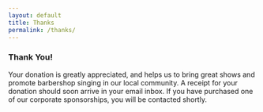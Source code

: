 ```yaml
---
layout: default
title: Thanks
permalink: /thanks/
---
```


### Thank You!

Your donation is greatly appreciated, and helps us to bring great shows and
promote barbershop singing in our local community. A receipt for your donation
should soon arrive in your email inbox. If you have purchased one of our
corporate sponsorships, you will be contacted shortly.
